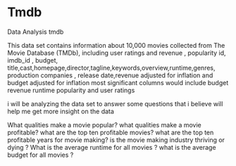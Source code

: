 # Tmdb
 Data Analysis tmdb

This data set contains information about 10,000 movies collected from The Movie Database (TMDb), including user ratings and revenue , popularity id, imdb_id , budget, title,cast,homepage,director,tagline,keywords,overview,runtime,genres, production companies , release date,revenue adjusted for inflation and budget adjusted for inflation most significant columns would include budget revenue runtime popularity and user ratings

i will be analyzing the data set to answer some questions that i believe will help me get more insight on the data

What qualities make a movie popular? what qualities make a movie profitable?
what are the top ten profitable movies? what are the top ten profitable years for movie making?
is the movie making industry thriving or dying ?
What is the average runtime for all movies ? what is the average budget for all movies ?

